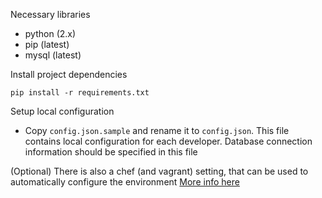 Necessary libraries
- python (2.x)
- pip (latest)
- mysql (latest)

Install project dependencies
```
pip install -r requirements.txt
```

Setup local configuration
- Copy `config.json.sample` and rename it to `config.json`. This file contains local configuration for each developer. Database connection information should be specified in this file

(Optional) There is also a chef (and vagrant) setting, that can be used to automatically configure the environment [More info here](http://www.vagrantup.com)